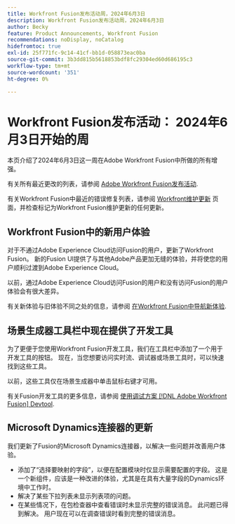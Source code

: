 ```yaml
---
title: Workfront Fusion发布活动周，2024年6月3日
description: Workfront Fusion发布活动周，2024年6月3日
author: Becky
feature: Product Announcements, Workfront Fusion
recommendations: noDisplay, noCatalog
hidefromtoc: true
exl-id: 25f771fc-9c14-41cf-bb1d-058873eac0ba
source-git-commit: 3b3dd815b5618853bdf8fc29304ed60d686195c3
workflow-type: tm+mt
source-wordcount: '351'
ht-degree: 0%

---
```


# Workfront Fusion发布活动： 2024年6月3日开始的周

本页介绍了2024年6月3日这一周在Adobe Workfront Fusion中所做的所有增强。

有关所有最近更改的列表，请参阅 [Adobe Workfront Fusion发布活动](../../../product-announcements/product-releases/fusion-release-activity/fusion-release-activity.md).

有关Workfront Fusion中最近的错误修复列表，请参阅 [Workfront维护更新](https://experienceleague.adobe.com/docs/workfront-known-issues/releases/current-updates.html) 页面，并检查标记为Workfront Fusion维护更新的任何更新。

## Workfront Fusion中的新用户体验

对于不通过Adobe Experience Cloud访问Fusion的用户，更新了Workfront Fusion。 新的Fusion UI提供了与其他Adobe产品更加无缝的体验，并将使您的用户顺利过渡到Adobe Experience Cloud。

以前，通过Adobe Experience Cloud访问Fusion的用户和没有访问Fusion的用户体验会有很大差异。

有关新体验与旧体验不同之处的信息，请参阅 [在Workfront Fusion中导航新体验](/help/quicksilver/workfront-fusion/get-started/new-fusion-ui.md).

## 场景生成器工具栏中现在提供了开发工具

为了更便于您使用Workfront Fusion开发工具，我们在工具栏中添加了一个用于开发工具的按钮。 现在，当您想要访问实时流、调试器或场景工具时，可以快速找到这些工具。

以前，这些工具仅在场景生成器中单击鼠标右键才可用。

有关Fusion开发工具的更多信息，请参阅 [使用调试方案 [!DNL Adobe Workfront Fusion] Devtool](/help/quicksilver/workfront-fusion/scenarios/debug-scenarios-with-dev-tool.md).

## Microsoft Dynamics连接器的更新

我们更新了Fusion的Microsoft Dynamics连接器，以解决一些问题并改善用户体验。

* 添加了“选择要映射的字段”，以便在配置模块时仅显示需要配置的字段。 这是一个新组件，应该是一种改进的体验，尤其是在具有大量字段的Dynamics环境中工作时。
* 解决了某些下拉列表未显示列表项的问题。
* 在某些情况下，在包检查器中查看错误时未显示完整的错误消息。 此问题已得到解决。 用户现在可以在调查错误时看到完整的错误消息。



